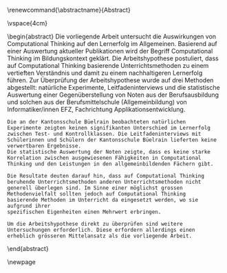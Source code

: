\renewcommand{\abstractname}{Abstract}

\vspace{4cm}

\begin{abstract}
    Die vorliegende Arbeit untersucht die Auswirkungen von Computational
    Thinking auf den Lernerfolg im Allgemeinen. Basierend auf einer
    Auswertung aktueller Publikationen wird der Begriff Computational
    Thinking im Bildungskontext geklärt. Die Arbeitshypothese
    postuliert, dass auf Computational Thinking basierende
    Unterrichtsmethoden zu einem vertieften Verständnis und damit zu einem
    nachhaltigeren Lernerfolg führen.  Zur Überprüfung der
    Arbeitshypothese wurde auf drei Methoden abgestellt: natürliche
    Experimente, Leitfadeninterviews und die statistische Auswertung
    einer Gegenüberstellung von Noten aus der Berufsausbildung und
    solchen aus der Berufsmittelschule (Allgemeinbildung) von
    Informatiker/innen EFZ, Fachrichtung Applikationsentwicklung.

    Die an der Kantonsschule Büelrain beobachteten natürlichen
    Experimente zeigten keinen signifikanten Unterschied im Lernerfolg
    zwischen Test- und Kontrollklassen. Die Leitfadeninterviews mit
    Schülerinnen und Schülern der Kantonsschule Büelrain lieferten keine
    verwertbaren Ergebnisse.  
    Die statistische Auswertung der Noten zeigte, dass es keine starke
    Korrelation zwischen ausgewiesenen Fähigkeiten in Computational
    Thinking und den Leistungen in den allgemeinbildenden Fächern gibt.

    Die Resultate deuten darauf hin, dass auf Computational Thinking
    beruhende Unterrichtsmethoden anderen Unterrichtsmethoden nicht
    generell überlegen sind. Im Sinne einer möglichst grossen
    Methodenvielfalt sollten jedoch auf Computational Thinking
    basierende Methoden im Unterricht da eingesetzt werden, wo sie
    aufgrund ihrer
    spezifischen Eigenheiten einen Mehrwert erbringen.

    Um die Arbeitshypothese direkt zu überprüfen sind weitere
    Untersuchungen erforderlich. Diese erfordern allerdings einen
    erheblich grösseren Mittelansatz als die vorliegende Arbeit.
\end{abstract}

\newpage
